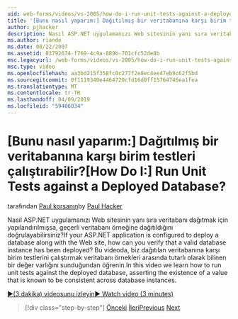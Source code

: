 ```yaml
---
uid: web-forms/videos/vs-2005/how-do-i-run-unit-tests-against-a-deployed-database
title: '[Bunu nasıl yaparım:] Dağıtılmış bir veritabanına karşı birim testleri çalıştırabilir? | Microsoft Docs'
author: pjhacker
description: Nasıl ASP.NET uygulamanızı Web sitesinin yanı sıra veritabanı dağıtmak için yapılandırılmışsa, geçerli veritabanı örneğine dağıtıldığını doğrulayabilirsiniz?...
ms.author: riande
ms.date: 08/22/2007
ms.assetid: 83792674-f769-4c9a-889b-701cfc52de8b
msc.legacyurl: /web-forms/videos/vs-2005/how-do-i-run-unit-tests-against-a-deployed-database
msc.type: video
ms.openlocfilehash: aa3bd215f358fc0c277f2e8ec4ee47eb9c62f5bd
ms.sourcegitcommit: 0f1119340e4464720cfd16d0ff15764746ea1fea
ms.translationtype: MT
ms.contentlocale: tr-TR
ms.lasthandoff: 04/09/2019
ms.locfileid: "59406034"
---
```

# <a name="how-do-i-run-unit-tests-against-a-deployed-database"></a><span data-ttu-id="d7313-104">[Bunu nasıl yaparım:] Dağıtılmış bir veritabanına karşı birim testleri çalıştırabilir?</span><span class="sxs-lookup"><span data-stu-id="d7313-104">[How Do I:] Run Unit Tests against a Deployed Database?</span></span>

<span data-ttu-id="d7313-105">tarafından [Paul korsanın](https://github.com/pjhacker)</span><span class="sxs-lookup"><span data-stu-id="d7313-105">by [Paul Hacker](https://github.com/pjhacker)</span></span>

<span data-ttu-id="d7313-106">Nasıl ASP.NET uygulamanızı Web sitesinin yanı sıra veritabanı dağıtmak için yapılandırılmışsa, geçerli veritabanı örneğine dağıtıldığını doğrulayabilirsiniz?</span><span class="sxs-lookup"><span data-stu-id="d7313-106">If your ASP.NET application is configured to deploy a database along with the Web site, how can you verify that a valid database instance has been deployed?</span></span> <span data-ttu-id="d7313-107">Bu videoda, biz dağıtılan veritabanına karşı birim testlerini çalıştırmak veritabanı örnekleri arasında tutarlı olarak bilinen bir değer varlığını sunduğundan öğrenin.</span><span class="sxs-lookup"><span data-stu-id="d7313-107">In this video we learn how to run unit tests against the deployed database, asserting the existence of a value that is known to be consistent across database instances.</span></span>

[<span data-ttu-id="d7313-108">&#9654;(3 dakika) videosunu izleyin</span><span class="sxs-lookup"><span data-stu-id="d7313-108">&#9654; Watch video (3 minutes)</span></span>](https://channel9.msdn.com/Blogs/ASP-NET-Site-Videos/how-do-i-run-unit-tests-against-a-deployed-database)

> [!div class="step-by-step"]
> <span data-ttu-id="d7313-109">[Önceki](how-do-i-deploy-a-web-application-during-a-team-build.md)
> [İleri](how-do-i-enable-code-coverage-and-profiling-in-production-applications.md)</span><span class="sxs-lookup"><span data-stu-id="d7313-109">[Previous](how-do-i-deploy-a-web-application-during-a-team-build.md)
[Next](how-do-i-enable-code-coverage-and-profiling-in-production-applications.md)</span></span>
